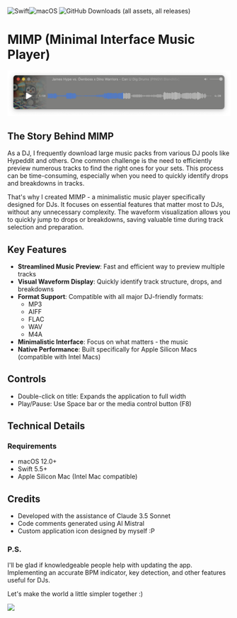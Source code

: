 ![Swift](https://img.shields.io/badge/swift-F54A2A?style=for-the-badge&logo=swift&logoColor=white)![macOS](https://img.shields.io/badge/mac%20os-000000?style=for-the-badge&logo=macos&logoColor=F0F0F0) ![GitHub Downloads (all assets, all releases)](https://img.shields.io/github/downloads/iampingvi/MIMP/total?style=for-the-badge) 

# MIMP (Minimal Interface Music Player)

![Screenshot](Images/Screenshot.png)

## The Story Behind MIMP

As a DJ, I frequently download large music packs from various DJ pools like Hypeddit and others. One common challenge is the need to efficiently preview numerous tracks to find the right ones for your sets. This process can be time-consuming, especially when you need to quickly identify drops and breakdowns in tracks.

That's why I created MIMP - a minimalistic music player specifically designed for DJs. It focuses on essential features that matter most to DJs, without any unnecessary complexity. The waveform visualization allows you to quickly jump to drops or breakdowns, saving valuable time during track selection and preparation.

## Key Features

- **Streamlined Music Preview**: Fast and efficient way to preview multiple tracks
- **Visual Waveform Display**: Quickly identify track structure, drops, and breakdowns
- **Format Support**: Compatible with all major DJ-friendly formats:
  - MP3
  - AIFF
  - FLAC
  - WAV
  - M4A
- **Minimalistic Interface**: Focus on what matters - the music
- **Native Performance**: Built specifically for Apple Silicon Macs (compatible with Intel Macs)

## Controls 

- Double-click on title: Expands the application to full width
- Play/Pause: Use Space bar or the media control button (F8)


## Technical Details

### Requirements

- macOS 12.0+
- Swift 5.5+
- Apple Silicon Mac (Intel Mac compatible)


## Credits

- Developed with the assistance of Claude 3.5 Sonnet
- Code comments generated using AI Mistral
- Custom application icon designed by myself :P

### P.S.
I'll be glad if knowledgeable people help with updating the app. Implementing an accurate BPM indicator, key detection, and other features useful for DJs.

Let's make the world a little simpler together :)

<a href="https://www.buymeacoffee.com/pingvi"><img src="https://img.buymeacoffee.com/button-api/?text=Buy me a coffee&emoji=☕&slug=pingvi&button_colour=BD5FFF&font_colour=ffffff&font_family=Poppins&outline_colour=000000&coffee_colour=FFDD00" /></a>











